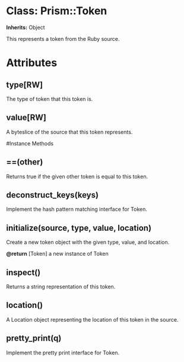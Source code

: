 # Class: Prism::Token
**Inherits:** Object
    

This represents a token from the Ruby source.


# Attributes
## type[RW] [](#attribute-i-type)
The type of token that this token is.

## value[RW] [](#attribute-i-value)
A byteslice of the source that this token represents.


#Instance Methods
## ==(other) [](#method-i-==)
Returns true if the given other token is equal to this token.

## deconstruct_keys(keys) [](#method-i-deconstruct_keys)
Implement the hash pattern matching interface for Token.

## initialize(source, type, value, location) [](#method-i-initialize)
Create a new token object with the given type, value, and location.

**@return** [Token] a new instance of Token

## inspect() [](#method-i-inspect)
Returns a string representation of this token.

## location() [](#method-i-location)
A Location object representing the location of this token in the source.

## pretty_print(q) [](#method-i-pretty_print)
Implement the pretty print interface for Token.

